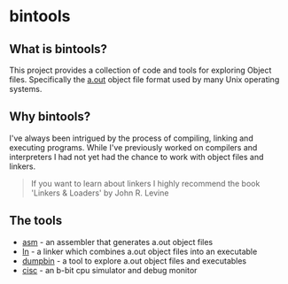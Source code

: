 # bintools

## What is bintools?

This project provides a collection of code and tools for exploring Object 
files. Specifically the [a.out](https://en.wikipedia.org/wiki/A.out) object 
file format used by many Unix operating systems.

## Why bintools?

I've always been intrigued by the process of compiling, linking and executing
programs. While I've previously worked on compilers and interpreters I had not
yet had the chance to work with object files and linkers.

> If you want to learn about linkers I highly recommend the book 
> 'Linkers & Loaders' by John R. Levine

## The tools

* [asm](asm/readme.md) - an assembler that generates a.out object files
* [ln](ln/readme.md) - a linker which combines a.out object files into an executable
* [dumpbin](dumpbin/readme.md) - a tool to explore a.out object files and executables
* [cisc](cisc/readme.md) - an b-bit cpu simulator and debug monitor

